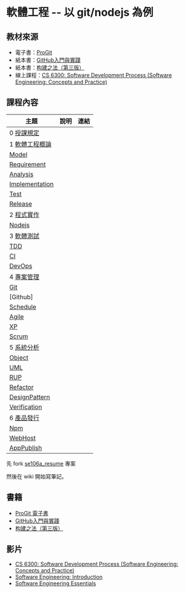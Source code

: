 # 軟體工程 -- 以 git/nodejs 為例

## 教材來源

* 電子書：[ProGit](https://git-scm.com/book/zh-tw/v1)
* 紙本書：[GitHub入門與實踐](http://www.books.com.tw/products/CN11260570)
* 紙本書：[构建之法（第三版）](https://book.douban.com/subject/25965995/)
* 線上課程：[CS 6300: Software Development Process (Software Engineering: Concepts and Practice)](https://www.udacity.com/course/software-development-process--ud805)

## 課程內容

[授課規定]:../courseKnowhow.md
[軟體工程概論]:overview.md
[Model]:model.md
[Requirement]:requirement.md
[Analysis]:analysis.md
[Implementation]:implementation.md
[Test]:test.md
[Release]:release.md
[程式實作]:implementation.md
[Nodejs]:nodejs
[軟體測試]:test.md
[TDD]:tdd.md
[CI]:ci.md
[DevOps]:devOps.md
[專案管理]:project.md
[Git]:git.md
[Schedule]:schedule.md
[Agile]:agile.md
[XP]:xp.md
[Scrum]:scrum.md
[系統分析]:analysis.md
[Object]:object.md
[UML]:uml.md
[RUP]:rup.md     
[Refactor]:refactor.md
[DesignPattern]:pattern.md
[Verification]:verification.md
[產品發行]:release.md
[Npm]:npm.md
[Installer]:installer.md
[WebHost]:webHost.md
[AppPublish]:appPublish.md

主題             | 說明       | 連結
-----------------|------------|------------------------
0 [授課規定]     |            |
1 [軟體工程概論] |            |
[Model]          |            |
[Requirement]    |            |
[Analysis]       |            |
[Implementation] |            |
[Test]           |            |
[Release]        |            |
2 [程式實作]     |            |
[Nodejs]         |            |
3 [軟體測試]         |            |
[TDD]            |            |
[CI]             |            |
[DevOps]         |            |
4 [專案管理]     |            |
[Git]            |            |
[Github]         |            |
[Schedule]       |            |
[Agile]          |            |
[XP]             |            |
[Scrum]          |            |
5 [系統分析]     |            |
[Object]         |            |
[UML]            |            |
[RUP]            |            |
[Refactor]       |            |
[DesignPattern]  |            |
[Verification]   |            |
6 [產品發行]     |            |
[Npm]            |            |
[WebHost]        |            |
[AppPublish]     |            |


先 fork [se106a_resume](https://github.com/cccnqu/se106a_resume) 專案

然後在 wiki 開始寫筆記。

## 書籍

* [ProGit 電子書](https://git-scm.com/book/zh-tw/v1)
* [GitHub入門與實踐](http://www.books.com.tw/products/CN11260570)
* [构建之法（第三版）](https://book.douban.com/subject/25965995/)

## 影片

* [CS 6300: Software Development Process (Software Engineering: Concepts and Practice)](https://www.udacity.com/course/software-development-process--ud805)
* [Software Engineering: Introduction](https://www.edx.org/course/software-engineering-introduction-ubcx-softeng1x)
* [Software Engineering Essentials](https://courses.edx.org/courses/course-v1:TUMx+EASEx+2T2017/course/#block-v1:TUMx+EASEx+2T2017+type@chapter+block@d91c7ec8a379406d80f87f7377bed2f5)


